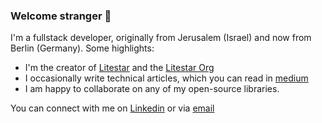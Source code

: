 ### Welcome stranger :vulcan_salute:

I'm a fullstack developer, originally from Jerusalem (Israel) and now from Berlin (Germany). 
Some highlights:

* I'm the creator of [Litestar](http://litestar.dev) and the [Litestar Org](https://github.com/litestar-org)
* I occasionally write technical articles, which you can read in [medium](https://medium.com/@naamanhirschfeld)
* I am happy to collaborate on any of my open-source libraries.

You can connect with me on [Linkedin](https://www.linkedin.com/in/nhirschfeld/) or via [email](mailto:nhirschfeld@gmail.com)
